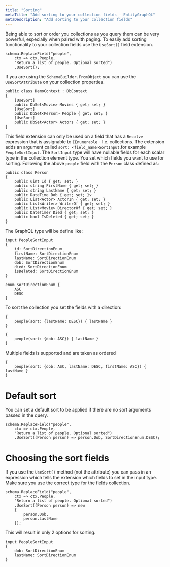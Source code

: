 ```yaml
---
title: "Sorting"
metaTitle: "Add sorting to your collection fields - EntityGraphQL"
metaDescription: "Add sorting to your collection fields"
---
```


Being able to sort or order you collections as you query them can be very powerful, especially when paired with paging. To easily add sorting functionality to your collection fields use the `UseSort()` field extension.

```
schema.ReplaceField("people",
    ctx => ctx.People,
    "Return a list of people. Optional sorted")
    .UseSort();
```

If you are using the `SchemaBuilder.FromObject` you can use the `UseSortAttribute` on your collection properties.

```
public class DemoContext : DbContext
{
    [UseSort]
    public DbSet<Movie> Movies { get; set; }
    [UseSort]
    public DbSet<Person> People { get; set; }
    [UseSort]
    public DbSet<Actor> Actors { get; set; }
}
```

This field extension can only be used on a field that has a `Resolve` expression that is assignable to `IEnumerable` - I.e. collections. The extension adds an argument called `sort: <field_name>SortInput`.for example `PeopleSortInput`. The `SortInput` type will have nullable fields for each scalar type in the collection element type. You set which fields you want to use for sorting. Following the above `people` field with the `Person` class defined as:

```
public class Person
{
    public uint Id { get; set; }
    public string FirstName { get; set; }
    public string LastName { get; set; }
    public DateTime Dob { get; set; }v
    public List<Actor> ActorIn { get; set; }
    public List<Writer> WriterOf { get; set; }
    public List<Movie> DirectorOf { get; set; }
    public DateTime? Died { get; set; }
    public bool IsDeleted { get; set; }
}
```

The GraphQL type will be define like:

```
input PeopleSortInput
{
	id: SortDirectionEnum
	firstName: SortDirectionEnum
	lastName: SortDirectionEnum
	dob: SortDirectionEnum
	died: SortDirectionEnum
	isDeleted: SortDirectionEnum
}

enum SortDirectionEnum {
	ASC
	DESC
}
```

To sort the collection you set the fields with a direction:

```
{
    people(sort: {lastName: DESC}) { lastName }
}

{
    people(sort: {dob: ASC}) { lastName }
}
```

Multiple fields is supported and are taken as ordered

```
{
    people(sort: {dob: ASC, lastName: DESC, firstName: ASC}) { lastName }
}
```

# Default sort

You can set a default sort to be applied if there are no sort arguments passed in the query.

```
schema.ReplaceField("people",
    ctx => ctx.People,
    "Return a list of people. Optional sorted")
    .UseSort((Person person) => person.Dob, SortDirectionEnum.DESC);
```

# Choosing the sort fields

If you use the `UseSort()` method (not the attribute) you can pass in an expression which tells the extension which fields to set in the input type. Make sure you use the correct type for the fields collection.

```
schema.ReplaceField("people",
    ctx => ctx.People,
    "Return a list of people. Optional sorted")
    .UseSort((Person person) => new
    {
        person.Dob,
        person.LastName
    });
```

This will result in only 2 options for sorting.


```
input PeopleSortInput
{
	dob: SortDirectionEnum
	lastName: SortDirectionEnum
}
```